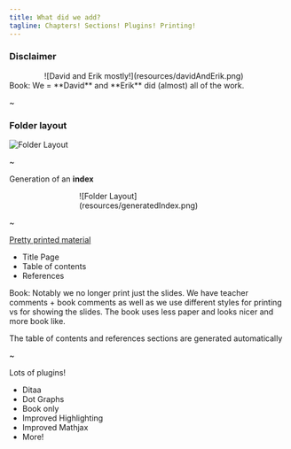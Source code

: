```yaml
---
title: What did we add?
tagline: Chapters! Sections! Plugins! Printing!
---
```


### Disclaimer
<div style="max-width:75%; margin:auto">![David and Erik mostly!](resources/davidAndErik.png)</div>
Book:
We = **David** and **Erik** did (almost) all of the work.

~

### Folder layout

![Folder Layout](resources/folder-layout.png)

~

Generation of an **index**
<div style="max-width:50%; margin:auto">![Folder Layout](resources/generatedIndex.png)</div>

~

[Pretty printed material](./print.html)

* Title Page
* Table of contents
* References

Book:
Notably we no longer print just the slides.  We have teacher comments + book comments as well as we
use different styles for printing vs for showing the slides.  The book uses less paper and looks
nicer and more book like.

The table of contents and references sections are generated automatically

~

Lots of plugins!
* Ditaa
* Dot Graphs
* Book only
* Improved Highlighting
* Improved Mathjax
* More!